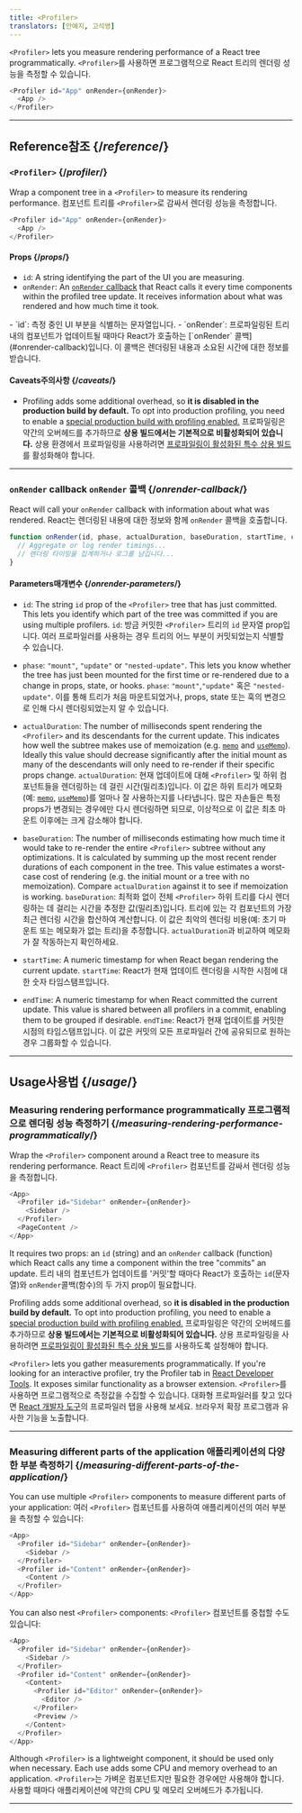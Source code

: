 ```yaml
---
title: <Profiler>
translators: [안예지, 고석영]
---
```


<Intro>

`<Profiler>` lets you measure rendering performance of a React tree programmatically.
<Trans>`<Profiler>`를 사용하면 프로그램적으로 React 트리의 렌더링 성능을 측정할 수 있습니다.</Trans>

```js
<Profiler id="App" onRender={onRender}>
  <App />
</Profiler>
```

</Intro>

<InlineToc />

---

## Reference<Trans>참조</Trans> {/*reference*/}

### `<Profiler>` {/*profiler*/}

Wrap a component tree in a `<Profiler>` to measure its rendering performance.
<Trans>컴포넌트 트리를 `<Profiler>`로 감싸서 렌더링 성능을 측정합니다.</Trans>

```js
<Profiler id="App" onRender={onRender}>
  <App />
</Profiler>
```

#### Props {/*props*/}

* `id`: A string identifying the part of the UI you are measuring.
* `onRender`: An [`onRender` callback](#onrender-callback) that React calls it every time components within the profiled tree update. It receives information about what was rendered and how much time it took.
<TransBlock>
  - `id`: 측정 중인 UI 부분을 식별하는 문자열입니다.
  - `onRender`: 프로파일링된 트리 내의 컴포넌트가 업데이트될 때마다 React가 호출하는 [`onRender` 콜백](#onrender-callback)입니다. 이 콜백은 렌더링된 내용과 소요된 시간에 대한 정보를 받습니다.
</TransBlock>

#### Caveats<Trans>주의사항</Trans> {/*caveats*/}

* Profiling adds some additional overhead, so **it is disabled in the production build by default.** To opt into production profiling, you need to enable a [special production build with profiling enabled.](https://fb.me/react-profiling)
<Trans>프로파일링은 약간의 오버헤드를 추가하므로 **상용 빌드에서는 기본적으로 비활성화되어 있습니다.** 상용 환경에서 프로파일링을 사용하려면 [프로파일링이 활성화된 특수 상용 빌드](https://fb.me/react-profiling)를 활성화해야 합니다.</Trans>

---

### `onRender` callback <Trans>`onRender` 콜백</Trans> {/*onrender-callback*/}

React will call your `onRender` callback with information about what was rendered.
<Trans>React는 렌더링된 내용에 대한 정보와 함께 `onRender` 콜백을 호출합니다.</Trans>

```js
function onRender(id, phase, actualDuration, baseDuration, startTime, commitTime) {
  // Aggregate or log render timings...
  // 렌더링 타이밍을 집계하거나 로그를 남깁니다...
}
```

#### Parameters<Trans>매개변수</Trans> {/*onrender-parameters*/}

* `id`: The string `id` prop of the `<Profiler>` tree that has just committed. This lets you identify which part of the tree was committed if you are using multiple profilers.
<Trans>`id`: 방금 커밋한 `<Profiler>` 트리의 `id` 문자열 prop입니다. 여러 프로파일러를 사용하는 경우 트리의 어느 부분이 커밋되었는지 식별할 수 있습니다.</Trans>

* `phase`: `"mount"`, `"update"` or `"nested-update"`. This lets you know whether the tree has just been mounted for the first time or re-rendered due to a change in props, state, or hooks.
<Trans>`phase`: `"mount"`,`"update"` 혹은 `"nested-update"`. 이를 통해 트리가 처음 마운트되었거나, props, state 또는 훅의 변경으로 인해 다시 렌더링되었는지 알 수 있습니다.</Trans>

* `actualDuration`: The number of milliseconds spent rendering the `<Profiler>` and its descendants for the current update. This indicates how well the subtree makes use of memoization (e.g. [`memo`](/reference/react/memo) and [`useMemo`](/reference/react/useMemo)). Ideally this value should decrease significantly after the initial mount as many of the descendants will only need to re-render if their specific props change.
<Trans>`actualDuration`: 현재 업데이트에 대해 `<Profiler>` 및 하위 컴포넌트들을 렌더링하는 데 걸린 시간(밀리초)입니다. 이 값은 하위 트리가 메모화(예: [`memo`](/reference/react/memo), [`useMemo`](/reference/react/useMemo))를 얼마나 잘 사용하는지를 나타냅니다. 많은 자손들은 특정 props가 변경되는 경우에만 다시 렌더링하면 되므로, 이상적으로 이 값은 최초 마운트 이후에는 크게 감소해야 합니다.</Trans>

* `baseDuration`: The number of milliseconds estimating how much time it would take to re-render the entire `<Profiler>` subtree without any optimizations. It is calculated by summing up the most recent render durations of each component in the tree. This value estimates a worst-case cost of rendering (e.g. the initial mount or a tree with no memoization). Compare `actualDuration` against it to see if memoization is working.
<Trans>`baseDuration`: 최적화 없이 전체  `<Profiler>` 하위 트리를 다시 렌더링하는 데 걸리는 시간을 추정한 값(밀리초)입니다. 트리에 있는 각 컴포넌트의 가장 최근 렌더링 시간을 합산하여 계산합니다. 이 값은 최악의 렌더링 비용(예: 초기 마운트 또는 메모화가 없는 트리)을 추정합니다. `actualDuration`과 비교하여 메모화가 잘 작동하는지 확인하세요. </Trans>

* `startTime`: A numeric timestamp for when React began rendering the current update.
<Trans>`startTime`: React가 현재 업데이트 렌더링을 시작한 시점에 대한 숫자 타임스탬프입니다. </Trans>

* `endTime`: A numeric timestamp for when React committed the current update. This value is shared between all profilers in a commit, enabling them to be grouped if desirable.
<Trans>`endTime`: React가 현재 업데이트를 커밋한 시점의 타임스탬프입니다. 이 값은 커밋의 모든 프로파일러 간에 공유되므로 원하는 경우 그룹화할 수 있습니다.</Trans>

---

## Usage<Trans>사용법</Trans> {/*usage*/}

### Measuring rendering performance programmatically <Trans>프로그램적으로 렌더링 성능 측정하기</Trans> {/*measuring-rendering-performance-programmatically*/}

Wrap the `<Profiler>` component around a React tree to measure its rendering performance.
<Trans>React 트리에 `<Profiler>` 컴포넌트를 감싸서 렌더링 성능을 측정합니다.</Trans>

```js {2,4}
<App>
  <Profiler id="Sidebar" onRender={onRender}>
    <Sidebar />
  </Profiler>
  <PageContent />
</App>
```

It requires two props: an `id` (string) and an `onRender` callback (function) which React calls any time a component within the tree "commits" an update.
<Trans>트리 내의 컴포넌트가 업데이트를 '커밋'할 때마다 React가 호출하는 `id`(문자열)와 `onRender`콜백(함수)의 두 가지 prop이 필요합니다.</Trans>

<Pitfall>

Profiling adds some additional overhead, so **it is disabled in the production build by default.** To opt into production profiling, you need to enable a [special production build with profiling enabled.](https://fb.me/react-profiling)
<Trans>프로파일링은 약간의 오버헤드를 추가하므로 **상용 빌드에서는 기본적으로 비활성화되어 있습니다.** 상용 프로파일링을 사용하려면 [프로파일링이 활성화된 특수 상용 빌드](https://fb.me/react-profiling)를 사용하도록 설정해야 합니다.</Trans>

</Pitfall>

<Note>

`<Profiler>` lets you gather measurements programmatically. If you're looking for an interactive profiler, try the Profiler tab in [React Developer Tools](/learn/react-developer-tools). It exposes similar functionality as a browser extension.
<Trans>`<Profiler>`를 사용하면 프로그램적으로 측정값을 수집할 수 있습니다. 대화형 프로파일러를 찾고 있다면 [React 개발자 도구](/learn/react-developer-tools)의 프로파일러 탭을 사용해 보세요. 브라우저 확장 프로그램과 유사한 기능을 노출합니다.</Trans>

</Note>

---

### Measuring different parts of the application <Trans>애플리케이션의 다양한 부분 측정하기</Trans> {/*measuring-different-parts-of-the-application*/}

You can use multiple `<Profiler>` components to measure different parts of your application:
<Trans>여러 `<Profiler>` 컴포넌트를 사용하여 애플리케이션의 여러 부분을 측정할 수 있습니다:</Trans>

```js {5,7}
<App>
  <Profiler id="Sidebar" onRender={onRender}>
    <Sidebar />
  </Profiler>
  <Profiler id="Content" onRender={onRender}>
    <Content />
  </Profiler>
</App>
```

You can also nest `<Profiler>` components:
<Trans>`<Profiler>` 컴포넌트를 중첩할 수도 있습니다:</Trans>

```js {5,7,9,12}
<App>
  <Profiler id="Sidebar" onRender={onRender}>
    <Sidebar />
  </Profiler>
  <Profiler id="Content" onRender={onRender}>
    <Content>
      <Profiler id="Editor" onRender={onRender}>
        <Editor />
      </Profiler>
      <Preview />
    </Content>
  </Profiler>
</App>
```

Although `<Profiler>` is a lightweight component, it should be used only when necessary. Each use adds some CPU and memory overhead to an application.
<Trans>`<Profiler>`는 가벼운 컴포넌트지만 필요한 경우에만 사용해야 합니다. 사용할 때마다 애플리케이션에 약간의 CPU 및 메모리 오버헤드가 추가됩니다.</Trans>

---

